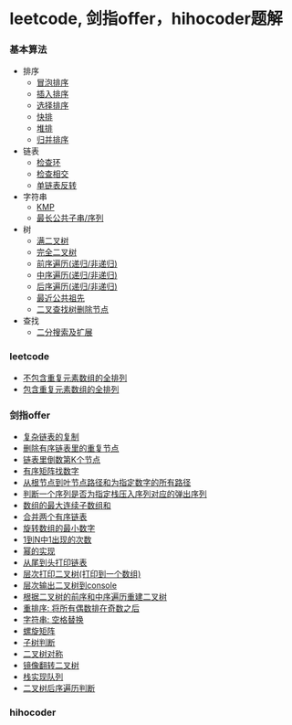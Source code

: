 # leetcode, 剑指offer，hihocoder题解

### 基本算法
- 排序
  * [冒泡排序](https://github.com/fengzhongliusu/algorithm/blob/master/collections/sort/Bubble.java)
  * [插入排序](https://github.com/fengzhongliusu/algorithm/blob/master/collections/sort/Insertion.java)
  * [选择排序](https://github.com/fengzhongliusu/algorithm/blob/master/collections/sort/Selection.java)
  * [快排](https://github.com/fengzhongliusu/algorithm/blob/master/collections/sort/Quick.java)
  * [堆排](https://github.com/fengzhongliusu/algorithm/blob/master/collections/sort/Heap.java)
  * [归并排序](https://github.com/fengzhongliusu/algorithm/blob/master/collections/sort/Merge.java)
- 链表
  * [检查环](https://github.com/fengzhongliusu/algorithm/blob/master/collections/linkedList/CheckRing.java)
  * [检查相交](https://github.com/fengzhongliusu/algorithm/blob/master/collections/linkedList/CheckJoin.java)
  * [单链表反转](https://github.com/fengzhongliusu/algorithm/blob/master/collections/linkedList/Reverse.java)
- 字符串
  * [KMP](https://github.com/fengzhongliusu/algorithm/blob/master/collections/string/KMP.java)
  * [最长公共子串/序列](https://github.com/fengzhongliusu/algorithm/blob/master/collections/string/LCS.java)
- 树
  * [满二叉树](https://github.com/fengzhongliusu/algorithm/blob/master/collections/tree/FullTree.java)
  * [完全二叉树](https://github.com/fengzhongliusu/algorithm/blob/master/collections/tree/CompleteTree.java)
  * [前序遍历(递归/非递归)](https://github.com/fengzhongliusu/algorithm/blob/master/collections/tree/PreOrder.java)
  * [中序遍历(递归/非递归)](https://github.com/fengzhongliusu/algorithm/blob/master/collections/tree/InOrder.java)
  * [后序遍历(递归/非递归)](https://github.com/fengzhongliusu/algorithm/blob/master/collections/tree/PostOrder.java)
  * [最近公共祖先](https://github.com/fengzhongliusu/algorithm/blob/master/collections/tree/LCA.java)
  * [二叉查找树删除节点](https://github.com/fengzhongliusu/algorithm/blob/master/collections/tree/DeleletNode.java)
- 查找
  * [二分搜索及扩展](https://github.com/fengzhongliusu/algorithm/blob/master/collections/search/BinSearch.java)

### leetcode 
- [不包含重复元素数组的全排列](https://github.com/fengzhongliusu/algorithm/blob/master/leetcode/Permutation.java)
- [包含重复元素数组的全排列](https://github.com/fengzhongliusu/algorithm/blob/master/sword/Permutation.java)

### 剑指offer
- [复杂链表的复制](https://github.com/fengzhongliusu/algorithm/blob/master/sword/CopyLinkNodes.java)
- [删除有序链表里的重复节点](https://github.com/fengzhongliusu/algorithm/blob/master/sword/DeleteDup.java)
- [链表里倒数第K个节点](https://github.com/fengzhongliusu/algorithm/blob/master/sword/FindKthEnd.java)
- [有序矩阵找数字](https://github.com/fengzhongliusu/algorithm/blob/master/sword/FindNumINMatrix.java)
- [从根节点到叶节点路径和为指定数字的所有路径](https://github.com/fengzhongliusu/algorithm/blob/master/sword/VeriPostSeq.java)
- [判断一个序列是否为指定栈压入序列对应的弹出序列](https://github.com/fengzhongliusu/algorithm/blob/master/sword/IsPopOrder.java)
- [数组的最大连续子数组和](https://github.com/fengzhongliusu/algorithm/blob/master/sword/MaxSubArr.java)
- [合并两个有序链表](https://github.com/fengzhongliusu/algorithm/blob/master/sword/MergeLinkList.java)
- [旋转数组的最小数字](https://github.com/fengzhongliusu/algorithm/blob/master/sword/MinNumInRotateArray.java)
- [1到N中1出现的次数](https://github.com/fengzhongliusu/algorithm/blob/master/sword/NumberOfOneN.java)
- [幂的实现](https://github.com/fengzhongliusu/algorithm/blob/master/sword/Power.java)
- [从尾到头打印链表](https://github.com/fengzhongliusu/algorithm/blob/master/sword/PrintListTailToHead.java)
- [层次打印二叉树(打印到一个数组)](https://github.com/fengzhongliusu/algorithm/blob/master/sword/PrintTreeUpDown.java)
- [层次输出二叉树到console](https://github.com/fengzhongliusu/algorithm/blob/master/collections/tree/TreeLevelTraverse.java)
- [根据二叉树的前序和中序遍历重建二叉树](https://github.com/fengzhongliusu/algorithm/blob/master/sword/RebuildBST.java)
- [重排序: 将所有偶数排在奇数之后](https://github.com/fengzhongliusu/algorithm/blob/master/sword/ReOrderArray.java)
- [字符串: 空格替换](https://github.com/fengzhongliusu/algorithm/blob/master/sword/ReplaceSpace.java)
- [螺旋矩阵](https://github.com/fengzhongliusu/algorithm/blob/master/sword/SpiralMatrix.java)
- [子树判断](https://github.com/fengzhongliusu/algorithm/blob/master/sword/SubTree.java)
- [二叉树对称](https://github.com/fengzhongliusu/algorithm/blob/master/sword/SymTree.java)
- [镜像翻转二叉树](https://github.com/fengzhongliusu/algorithm/blob/master/sword/TreeMirror.java)
- [栈实现队列](https://github.com/fengzhongliusu/algorithm/blob/master/sword/TwoStackQueue.java)
- [二叉树后序遍历判断](https://github.com/fengzhongliusu/algorithm/blob/master/sword/findSumPath.java)


### hihocoder 

